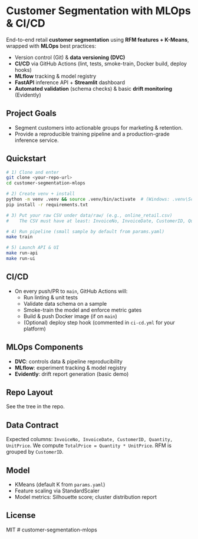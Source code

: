 # Customer Segmentation with MLOps & CI/CD

End-to-end retail **customer segmentation** using **RFM features + K-Means**, wrapped with **MLOps** best practices:
- Version control (Git) & **data versioning (DVC)**
- **CI/CD** via GitHub Actions (lint, tests, smoke-train, Docker build, deploy hooks)
- **MLflow** tracking & model registry
- **FastAPI** inference API + **Streamlit** dashboard
- **Automated validation** (schema checks) & basic **drift monitoring** (Evidently)

## Project Goals
- Segment customers into actionable groups for marketing & retention.
- Provide a reproducible training pipeline and a production-grade inference service.

## Quickstart
```bash
# 1) Clone and enter
git clone <your-repo-url>
cd customer-segmentation-mlops

# 2) Create venv + install
python -m venv .venv && source .venv/bin/activate  # (Windows: .venv\Scripts\activate)
pip install -r requirements.txt

# 3) Put your raw CSV under data/raw/ (e.g., online_retail.csv)
#    The CSV must have at least: InvoiceNo, InvoiceDate, CustomerID, Quantity, UnitPrice

# 4) Run pipeline (small sample by default from params.yaml)
make train

# 5) Launch API & UI
make run-api
make run-ui
```

## CI/CD

- On every push/PR to `main`, GitHub Actions will:
  - Run linting & unit tests
  - Validate data schema on a sample
  - Smoke-train the model and enforce metric gates
  - Build & push Docker image (if on `main`)
  - (Optional) deploy step hook (commented in `ci-cd.yml` for your platform)

## MLOps Components

- **DVC**: controls data & pipeline reproducibility
- **MLflow**: experiment tracking & model registry
- **Evidently**: drift report generation (basic demo)

## Repo Layout

See the tree in the repo.

## Data Contract

Expected columns: `InvoiceNo, InvoiceDate, CustomerID, Quantity, UnitPrice`. We compute `TotalPrice = Quantity * UnitPrice`. RFM is grouped by `CustomerID`.

## Model

- KMeans (default K from `params.yaml`)
- Feature scaling via StandardScaler
- Model metrics: Silhouette score; cluster distribution report

## License

MIT
#   c u s t o m e r - s e g m e n t a t i o n - m l o p s  
 
